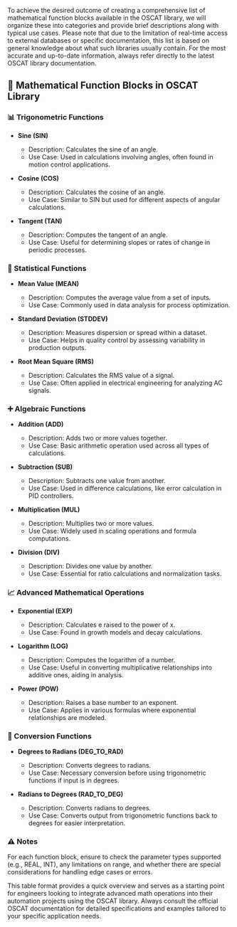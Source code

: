 To achieve the desired outcome of creating a comprehensive list of mathematical function blocks available in the OSCAT library, we will organize these into categories and provide brief descriptions along with typical use cases. Please note that due to the limitation of real-time access to external databases or specific documentation, this list is based on general knowledge about what such libraries usually contain. For the most accurate and up-to-date information, always refer directly to the latest OSCAT library documentation.

## 📘 Mathematical Function Blocks in OSCAT Library

### 📊 Trigonometric Functions
- **Sine (SIN)**
  - Description: Calculates the sine of an angle.
  - Use Case: Used in calculations involving angles, often found in motion control applications.
  
- **Cosine (COS)**
  - Description: Calculates the cosine of an angle.
  - Use Case: Similar to SIN but used for different aspects of angular calculations.
  
- **Tangent (TAN)**
  - Description: Computes the tangent of an angle.
  - Use Case: Useful for determining slopes or rates of change in periodic processes.

### 🔢 Statistical Functions
- **Mean Value (MEAN)**
  - Description: Computes the average value from a set of inputs.
  - Use Case: Commonly used in data analysis for process optimization.
  
- **Standard Deviation (STDDEV)**
  - Description: Measures dispersion or spread within a dataset.
  - Use Case: Helps in quality control by assessing variability in production outputs.
  
- **Root Mean Square (RMS)**
  - Description: Calculates the RMS value of a signal.
  - Use Case: Often applied in electrical engineering for analyzing AC signals.

### ➕ Algebraic Functions
- **Addition (ADD)**
  - Description: Adds two or more values together.
  - Use Case: Basic arithmetic operation used across all types of calculations.
  
- **Subtraction (SUB)**
  - Description: Subtracts one value from another.
  - Use Case: Used in difference calculations, like error calculation in PID controllers.
  
- **Multiplication (MUL)**
  - Description: Multiplies two or more values.
  - Use Case: Widely used in scaling operations and formula computations.
  
- **Division (DIV)**
  - Description: Divides one value by another.
  - Use Case: Essential for ratio calculations and normalization tasks.

### 📈 Advanced Mathematical Operations
- **Exponential (EXP)**
  - Description: Calculates e raised to the power of x.
  - Use Case: Found in growth models and decay calculations.
  
- **Logarithm (LOG)**
  - Description: Computes the logarithm of a number.
  - Use Case: Useful in converting multiplicative relationships into additive ones, aiding in analysis.
  
- **Power (POW)**
  - Description: Raises a base number to an exponent.
  - Use Case: Applies in various formulas where exponential relationships are modeled.

### 🔄 Conversion Functions
- **Degrees to Radians (DEG_TO_RAD)**
  - Description: Converts degrees to radians.
  - Use Case: Necessary conversion before using trigonometric functions if input is in degrees.
  
- **Radians to Degrees (RAD_TO_DEG)**
  - Description: Converts radians to degrees.
  - Use Case: Converts output from trigonometric functions back to degrees for easier interpretation.

### ⚠️ Notes
For each function block, ensure to check the parameter types supported (e.g., REAL, INT), any limitations on range, and whether there are special considerations for handling edge cases or errors.

This table format provides a quick overview and serves as a starting point for engineers looking to integrate advanced math operations into their automation projects using the OSCAT library. Always consult the official OSCAT documentation for detailed specifications and examples tailored to your specific application needs.
